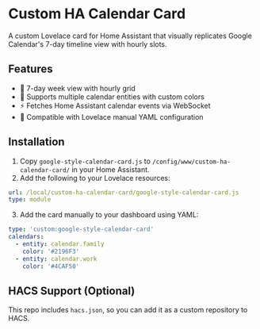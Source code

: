 # Custom HA Calendar Card

A custom Lovelace card for Home Assistant that visually replicates Google Calendar's 7-day timeline view with hourly slots.

## Features

- 📅 7-day week view with hourly grid
- 🎨 Supports multiple calendar entities with custom colors
- ⚡ Fetches Home Assistant calendar events via WebSocket
- 🧩 Compatible with Lovelace manual YAML configuration

## Installation

1. Copy `google-style-calendar-card.js` to `/config/www/custom-ha-calendar-card/` in your Home Assistant.
2. Add the following to your Lovelace resources:

```yaml
url: /local/custom-ha-calendar-card/google-style-calendar-card.js
type: module
```

3. Add the card manually to your dashboard using YAML:

```yaml
type: 'custom:google-style-calendar-card'
calendars:
  - entity: calendar.family
    color: '#2196F3'
  - entity: calendar.work
    color: '#4CAF50'
```

## HACS Support (Optional)
This repo includes `hacs.json`, so you can add it as a custom repository to HACS.
